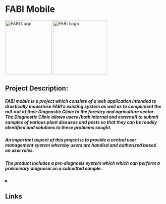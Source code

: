  # FABI Mobile
 
 <div>
<img src="https://drive.google.com/uc?export=view&id=1zuoms4mLG9tGefRy9OVbY9WGuxMRr6cw" alt="FABI Logo" title="FABI" width = 150px height = 175px />
<img src="https://drive.google.com/uc?export=view&id=114zeT9UmmtfVQtCq4B2y449ur8A2SSgP" alt="FABI Logo" title="FABI" width = 175px height = 175px />
</div>
 
## Project Description:

##### FABI mobile is a project which consists of a web application intended to drastically modernise FABI’s existing system as well as to compliment the roll-out of their Diagnostic Clinic to the forestry and agriculture sector. The Diagnostic Clinic allows users (both internal and external) to submit samples of various plant diseases and pests so that they can be readily identified and solutions to these problems sought. 

##### An important aspect of this project is to provide a central user management system whereby users are handled and authorized based on user roles.

##### The product includes a pre-diagnosis system which which can perform a preliminary diagnosis on a submitted sample.
 
<details>

<summary><h2>Links</h2></summary>

<details>
 <summary><h3> Project Links</h3></summary>
 <ul>
  <li><a href = https://drive.google.com/file/d/1E7IQ1AnOAoHywCSzPf8s_ZMcr_qK20vg/view?usp=sharing>System Requirments Specification</a></li>
  <li><a href = https://drive.google.com/file/d/17qzn81O7YsrfYEGfqcfM2fBYbwJtOBNR/view?usp=sharing>Coding Standards Document</a></li>
 <li><a href = https://drive.google.com/file/d/1I15_cTvppMLwd4qmaj3ACeBw86ofFmb3/view?usp=sharing>Testing Policy</a></li>
  <li><a href = https://drive.google.com/file/d/1AndIEYq4z6hI2ZLYG-NsBC-IstzW45GG/view?usp=sharing>User Manual</a></li>
  <li><a href = https://drive.google.com/file/d/1aEoaI_9jmkHjkFuxXkBXPkjQDllSNI6C/view?usp=sharing>Organization User Manual</a></li>
  <li><a href = https://docs.google.com/presentation/d/1VbTXs8X7zrWnlnVac4awau8aMn8qUsw_FhL8Fp3rc6I/edit?usp=sharing>Overview Presentation</a></li>
  <li><a href = https://drive.google.com/file/d/1MTfGTUFAi0uy2cRbb70UG_YXMXa4nNZn/view?usp=sharing>FABI Mobile Product Video</a></li>
 </ul>
  </details>
  
 ### Project Management
  - [Trello Board](https://trello.com/b/8eHApP3L)
  
 ### Team Profile Links
 - [Team Profiles and Links](https://docs.google.com/document/d/1vJjeYzAnjHSHvkBwMpa8e_rOYxyfs8UxwsGh3De-mAU/edit?usp=sharing)
  
 ### API Documentation
  - [API Documentation](https://docs.google.com/document/d/152uRnjIvPLhIUICAdrP81QzDYHDmgYwpzoRo9Kz-PQE/edit?usp=sharing)
 ### Live Deployment
  - [FABI-Mobile](https://fabi-dev.appspot.com)
